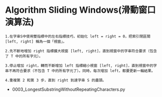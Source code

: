 # Algorithm Sliding Windows(滑動窗口演算法)

```
1.在字串S中使用雙指標中的左右指標技巧，初始化 left = right = 0，把索引閉區間 [left, right] 稱為一個「視窗」。

2.先不斷地增加 right 指標擴大視窗 [left, right]，直到視窗中的字串符合要求（包含了 T 中的所有字元）。

3.停止增加 right，轉而不斷增加 left 指標縮小視窗 [left, right]，直到視窗中的字串不再符合要求（不包含 T 中的所有字元了）。同時，每次增加 left，都要更新一輪結果。

4.重複第 2 和第 3 步，直到 right 到達字串 S 的盡頭。
```

* 0003_LongestSubstringWithoutRepeatingCharacters.py